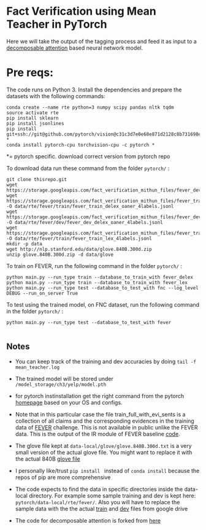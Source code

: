 
# Fact Verification using Mean Teacher in PyTorch

Here we will take the output of the tagging process and feed it as input to a [decomposable attention](https://arxiv.org/pdf/1606.01933.pdf) based neural network model.

 

# Pre reqs:
 
 The code runs on Python 3. Install the dependencies and prepare the datasets with the following commands:

```
conda create --name rte python=3 numpy scipy pandas nltk tqdm
source activate rte
pip install sklearn
pip install jsonlines
pip install git+ssh://git@github.com/pytorch/vision@c31c3d7e0e68e871d2128c8b731698ed3b11b119 *
conda install pytorch-cpu torchvision-cpu -c pytorch *
```
*= pytorch specific. download correct version from pytorch repo

To download data run these command from the folder `pytorch/` :

```
git clone thisrepo.git
wget https://storage.googleapis.com/fact_verification_mithun_files/fever_dev_delexicalized_3labels_26k_no_lists_evidence_not_sents.jsonl
wget https://storage.googleapis.com/fact_verification_mithun_files/fever_train_delex_oaner_4labels.jsonl  -O data/rte/fever/train/fever_train_delex_oaner_4labels.jsonl
wget https://storage.googleapis.com/fact_verification_mithun_files/fever_dev_delex_oaner_4labels.jsonl  -O data/rte/fever/dev/fever_dev_delex_oaner_4labels.jsonl
wget https://storage.googleapis.com/fact_verification_mithun_files/fever_train_lex_4labels.jsonl  -O data/rte/fever/train/fever_train_lex_4labels.jsonl
mkdir -p data
wget http://nlp.stanford.edu/data/glove.840B.300d.zip
unzip glove.840B.300d.zip -d data/glove
```

To train on FEVER, run the following command in the folder `pytorch/` :


``` 
python main.py --run_type train --database_to_train_with fever_delex
python main.py --run_type train --database_to_train_with fever_lex
python main.py --run_type test --database_to_test_with fnc --log_level DEBUG --run_on_server True  
```

To test using the trained model, on FNC dataset, run the following command in the folder `pytorch/` :
```
python main.py --run_type test --database_to_test_with fever


```

## Notes
- You can keep track of the training and dev accuracies by doing `tail -f mean_teacher.log` 
- The trained model will be stored under `/model_storage/ch3/yelp/model.pth ` 
- for pytorch instinstallation get the right command from the pytorch [homepage](https://pytorch.org/) based on your OS and configs.

- Note that in this particular case the file train_full_with_evi_sents is a collection of all claims and the corresponding
 evidences in the training data of [FEVER](http://fever.ai/) challenge. This is not available in public unlike the FEVER data. 
 This is the output of the IR module of FEVER baseline [code](http://fever.ai/task.html).
 
 - The glove file kept at `data-local/glove/glove.840B.300d.txt` is a very small version of the actual glove file. You might want to replace it with the actual 840B [glove file](https://nlp.stanford.edu/projects/glove/)

 - I personally like/trust `pip install ` instead of `conda install`  because the repos of pip are more comprehensive

 - The code expects to find the data in specific directories inside the data-local directory.  For example some sample training and dev is kept here: `pytorch/data-local/rte/fever/`. Also you will have to replace the sample data with the the actual [train](https://drive.google.com/open?id=1bA32_zRn8V2voPmb1sN5YbLcVFo6KBWf) and [dev](https://drive.google.com/open?id=1xb6QHfMQUI3Q44DQZNVL481rYyMGN-sR) files from google drive


 - The code for decomposable attention is forked from [here](https://github.com/libowen2121/SNLI-decomposable-attention)
